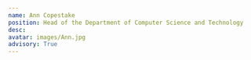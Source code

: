 ```yaml
---
name: Ann Copestake
position: Head of the Department of Computer Science and Technology
desc:
avatar: images/Ann.jpg
advisory: True
---
```

